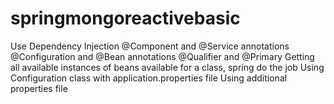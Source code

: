 # springmongoreactivebasic
Use Dependency Injection @Component and @Service annotations @Configuration and @Bean annotations @Qualifier and @Primary Getting all available instances of beans available for a class, spring do the job Using Configuration class with application.properties file Using additional properties file

